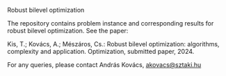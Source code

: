 Robust bilevel optimization


The repository contains problem instance and corresponding results for robust bilevel optimization. See the paper:

Kis, T.; Kovács, A.; Mészáros, Cs.: Robust bilevel optimization: algorithms, complexity and application. Optimization, submitted paper, 2024.


For any queries, please contact András Kovács, akovacs@sztaki.hu
